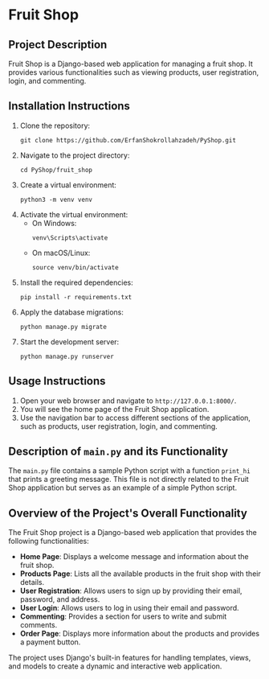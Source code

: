# Fruit Shop

## Project Description

Fruit Shop is a Django-based web application for managing a fruit shop. It provides various functionalities such as viewing products, user registration, login, and commenting.

## Installation Instructions

1. Clone the repository:
   ```
   git clone https://github.com/ErfanShokrollahzadeh/PyShop.git
   ```
2. Navigate to the project directory:
   ```
   cd PyShop/fruit_shop
   ```
3. Create a virtual environment:
   ```
   python3 -m venv venv
   ```
4. Activate the virtual environment:
   - On Windows:
     ```
     venv\Scripts\activate
     ```
   - On macOS/Linux:
     ```
     source venv/bin/activate
     ```
5. Install the required dependencies:
   ```
   pip install -r requirements.txt
   ```
6. Apply the database migrations:
   ```
   python manage.py migrate
   ```
7. Start the development server:
   ```
   python manage.py runserver
   ```

## Usage Instructions

1. Open your web browser and navigate to `http://127.0.0.1:8000/`.
2. You will see the home page of the Fruit Shop application.
3. Use the navigation bar to access different sections of the application, such as products, user registration, login, and commenting.

## Description of `main.py` and its Functionality

The `main.py` file contains a sample Python script with a function `print_hi` that prints a greeting message. This file is not directly related to the Fruit Shop application but serves as an example of a simple Python script.

## Overview of the Project's Overall Functionality

The Fruit Shop project is a Django-based web application that provides the following functionalities:

- **Home Page**: Displays a welcome message and information about the fruit shop.
- **Products Page**: Lists all the available products in the fruit shop with their details.
- **User Registration**: Allows users to sign up by providing their email, password, and address.
- **User Login**: Allows users to log in using their email and password.
- **Commenting**: Provides a section for users to write and submit comments.
- **Order Page**: Displays more information about the products and provides a payment button.

The project uses Django's built-in features for handling templates, views, and models to create a dynamic and interactive web application.
